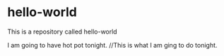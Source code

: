 # hello-world
This is a repository called hello-world

I am going to have hot pot tonight.
//This is what I am ging to do tonight.
